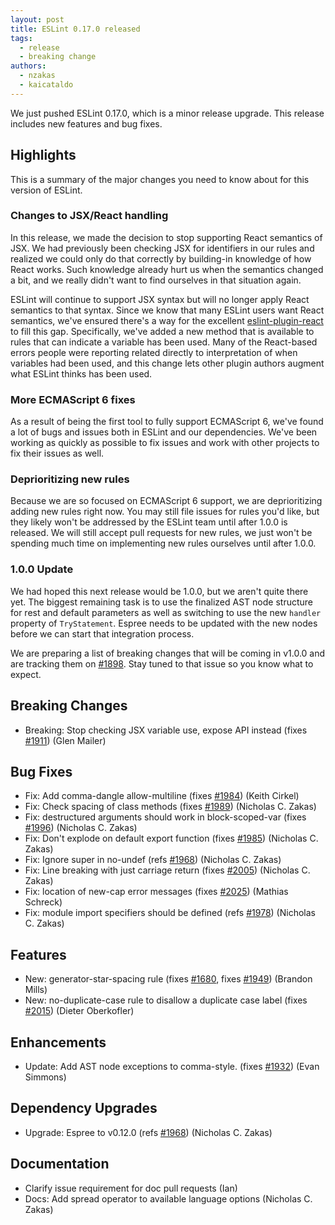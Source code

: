 ```yaml
---
layout: post
title: ESLint 0.17.0 released
tags:
  - release
  - breaking change
authors:
  - nzakas
  - kaicataldo
---
```


We just pushed ESLint 0.17.0, which is a minor release upgrade. This release includes new features and bug fixes.

## Highlights

This is a summary of the major changes you need to know about for this version of ESLint.

### Changes to JSX/React handling

In this release, we made the decision to stop supporting React semantics of JSX. We had previously been checking JSX for identifiers in our rules and realized we could only do that correctly by building-in knowledge of how React works. Such knowledge already hurt us when the semantics changed a bit, and we really didn't want to find ourselves in that situation again.

ESLint will continue to support JSX syntax but will no longer apply React semantics to that syntax. Since we know that many ESLint users want React semantics, we've ensured there's a way for the excellent [eslint-plugin-react](https://github.com/yannickcr/eslint-plugin-react) to fill this gap. Specifically, we've added a new method that is available to rules that can indicate a variable has been used. Many of the React-based errors people were reporting related directly to interpretation of when variables had been used, and this change lets other plugin authors augment what ESLint thinks has been used.

### More ECMAScript 6 fixes

As a result of being the first tool to fully support ECMAScript 6, we've found a lot of bugs and issues both in ESLint and our dependencies. We've been working as quickly as possible to fix issues and work with other projects to fix their issues as well.

### Deprioritizing new rules

Because we are so focused on ECMAScript 6 support, we are deprioritizing adding new rules right now. You may still file issues for rules you'd like, but they likely won't be addressed by the ESLint team until after 1.0.0 is released. We will still accept pull requests for new rules, we just won't be spending much time on implementing new rules ourselves until after 1.0.0.

### 1.0.0 Update

We had hoped this next release would be 1.0.0, but we aren't quite there yet. The biggest remaining task is to use the finalized AST node structure for rest and default parameters as well as switching to use the new `handler` property of `TryStatement`. Espree needs to be updated with the new nodes before we can start that integration process.

We are preparing a list of breaking changes that will be coming in v1.0.0 and are tracking them on [#1898](https://github.com/eslint/eslint/issues/1898). Stay tuned to that issue so you know what to expect.

## Breaking Changes

* Breaking: Stop checking JSX variable use, expose API instead (fixes [#1911](https://github.com/eslint/eslint/issues/1911)) (Glen Mailer)

## Bug Fixes

* Fix: Add comma-dangle allow-multiline (fixes [#1984](https://github.com/eslint/eslint/issues/1984)) (Keith Cirkel)
* Fix: Check spacing of class methods (fixes [#1989](https://github.com/eslint/eslint/issues/1989)) (Nicholas C. Zakas)
* Fix: destructured arguments should work in block-scoped-var (fixes [#1996](https://github.com/eslint/eslint/issues/1996)) (Nicholas C. Zakas)
* Fix: Don't explode on default export function (fixes [#1985](https://github.com/eslint/eslint/issues/1985)) (Nicholas C. Zakas)
* Fix: Ignore super in no-undef (refs [#1968](https://github.com/eslint/eslint/issues/1968)) (Nicholas C. Zakas)
* Fix: Line breaking with just carriage return (fixes [#2005](https://github.com/eslint/eslint/issues/2005)) (Nicholas C. Zakas)
* Fix: location of new-cap error messages (fixes [#2025](https://github.com/eslint/eslint/issues/2025)) (Mathias Schreck)
* Fix: module import specifiers should be defined (refs [#1978](https://github.com/eslint/eslint/issues/1978)) (Nicholas C. Zakas)

## Features

* New: generator-star-spacing rule (fixes [#1680](https://github.com/eslint/eslint/issues/1680), fixes [#1949](https://github.com/eslint/eslint/issues/1949)) (Brandon Mills)
* New: no-duplicate-case rule to disallow a duplicate case label (fixes [#2015](https://github.com/eslint/eslint/issues/2015)) (Dieter Oberkofler)

## Enhancements

* Update: Add AST node exceptions to comma-style. (fixes [#1932](https://github.com/eslint/eslint/issues/1932)) (Evan Simmons)

## Dependency Upgrades

* Upgrade: Espree to v0.12.0 (refs [#1968](https://github.com/eslint/eslint/issues/1968)) (Nicholas C. Zakas)

## Documentation

* Clarify issue requirement for doc pull requests (Ian)
* Docs: Add spread operator to available language options (Nicholas C. Zakas)
